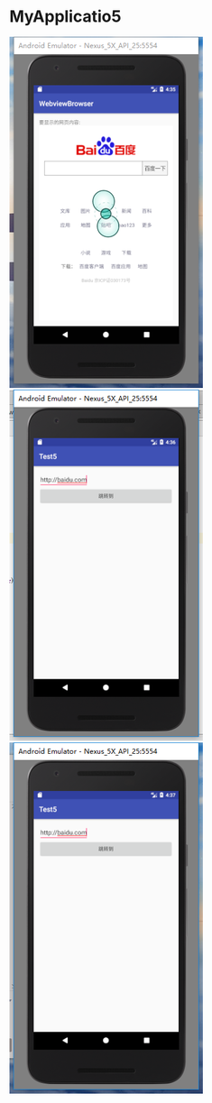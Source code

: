 # MyApplicatio5
![](https://github.com/treyrtyrht/MyApplicatio5/blob/master/photo/1.png)
![](https://github.com/treyrtyrht/MyApplicatio5/blob/master/photo/2.png)
![](https://github.com/treyrtyrht/MyApplicatio5/blob/master/photo/3.png)
